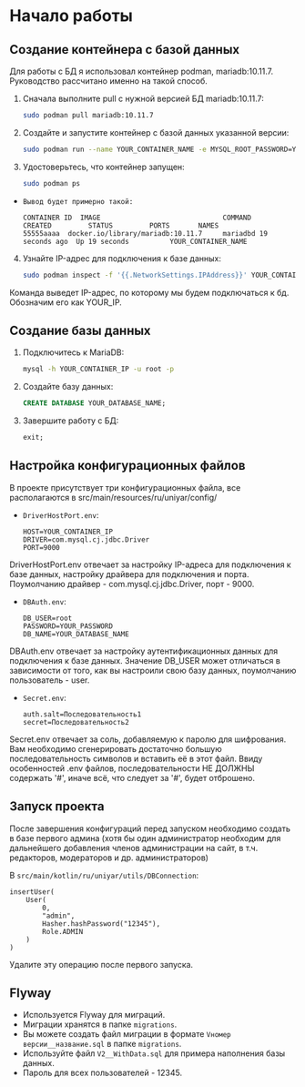 # Начало работы

## Создание контейнера с базой данных

Для работы с БД я использовал контейнер podman, mariadb:10.11.7. 
Руководство рассчитано именно на такой способ. 

1. Сначала выполните pull с нужной версией БД mariadb:10.11.7:

    ```bash
    sudo podman pull mariadb:10.11.7
    ```

2. Создайте и запустите контейнер с базой данных указанной версии:

    ```bash
    sudo podman run --name YOUR_CONTAINER_NAME -e MYSQL_ROOT_PASSWORD=YOUR_PASSWORD -d mariadb:10.11.7
    ```

3. Удостоверьтесь, что контейнер запущен:

    ```bash
    sudo podman ps
    ```
   
- `Вывод будет примерно такой:`
    ```
    CONTAINER ID  IMAGE                              COMMAND     CREATED         STATUS         PORTS       NAMES
    55555aaaa  docker.io/library/mariadb:10.11.7     mariadbd 19 seconds ago  Up 19 seconds          YOUR_CONTAINER_NAME
    ```

4. Узнайте IP-адрес для подключения к базе данных:

    ```bash
    sudo podman inspect -f '{{.NetworkSettings.IPAddress}}' YOUR_CONTAINER_NAME
    ```

Команда выведет IP-адрес, по которому мы будем подключаться к бд. Обозначим его как YOUR_IP.

## Создание базы данных

1. Подключитесь к MariaDB:

    ```bash
    mysql -h YOUR_CONTAINER_IP -u root -p
    ```

2. Создайте базу данных:

    ```sql
    CREATE DATABASE YOUR_DATABASE_NAME;
    ```

3. Завершите работу с БД:

    ```sql
    exit;
    ```

## Настройка конфигурационных файлов

В проекте присутствует три конфигурационных файла, 
все располагаются в src/main/resources/ru/uniyar/config/

- `DriverHostPort.env`:

    ```env
    HOST=YOUR_CONTAINER_IP
    DRIVER=com.mysql.cj.jdbc.Driver
    PORT=9000
    ```

DriverHostPort.env отвечает за настройку IP-адреса для подключения 
к базе данных, настройку драйвера для подключения и порта.
Поумолчанию драйвер - com.mysql.cj.jdbc.Driver, порт - 9000.

- `DBAuth.env`:

    ```env
    DB_USER=root
    PASSWORD=YOUR_PASSWORD
    DB_NAME=YOUR_DATABASE_NAME
    ```
DBAuth.env отвечает за настройку аутентификационных данных 
для подключения к базе данных. Значение DB_USER может 
отличаться в зависимости от того, как вы настроили свою 
базу данных, поумолчанию пользователь - user.

- `Secret.env`:

    ```env
    auth.salt=Последовательность1
    secret=Последовательность2
    ```

Secret.env отвечает за соль, добавляемую к паролю для шифрования. 
Вам необходимо сгенерировать достаточно большую последовательность 
символов и вставить её в этот файл.
Ввиду особенностей .env файлов, последовательности НЕ ДОЛЖНЫ 
содержать '#', иначе всё, что следует за '#', будет отброшено.

## Запуск проекта

После завершения конфигураций перед запуском необходимо 
создать в базе первого админа (хотя бы один администратор 
необходим для дальнейшего добавления членов администрации на сайт,
в т.ч. редакторов, модераторов и др. администраторов)

   В `src/main/kotlin/ru/uniyar/utils/DBConnection`:

    insertUser(
        User(
            0,
            "admin",
            Hasher.hashPassword("12345"),
            Role.ADMIN
        )
    )

   Удалите эту операцию после первого запуска.

## Flyway

- Используется Flyway для миграций.
- Миграции хранятся в папке `migrations`.
- Вы можете создать файл миграции в формате `Vномер версии__название.sql` в папке `migrations`.
- Используйте файл `V2__WithData.sql` для примера наполнения базы данных.
- Пароль для всех пользователей - 12345.
